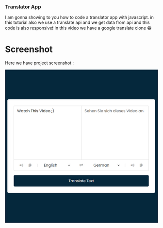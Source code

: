 
### Translator App
I am gonna showing to you how to code a translator app with javascript. in this tutorial also we use a translate api and we get data from api and this code is also responsive❗️
in this video we have a google translate clone 😁

# Screenshot
Here we have project screenshot :

![screenshot](screenshot.jpg)
